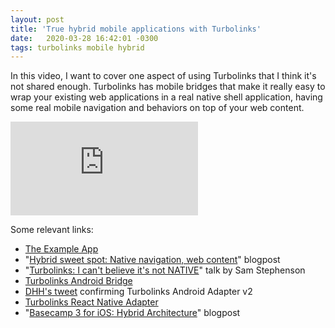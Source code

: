```yaml
---
layout: post
title: 'True hybrid mobile applications with Turbolinks'
date:   2020-03-28 16:42:01 -0300
tags: turbolinks mobile hybrid
---
```


In this video, I want to cover one aspect of using Turbolinks that I think it's not shared enough. Turbolinks has mobile bridges that make it really easy to wrap your existing web applications in a real native shell application, having some real mobile navigation and behaviors on top of your web content.

<div class="embed-responsive">
<iframe src="https://www.youtube.com/embed/gXkwL-s4IZw" frameborder="0" allow="accelerometer; autoplay; encrypted-media; gyroscope; picture-in-picture" allowfullscreen></iframe>
</div>

Some relevant links:

* [The Example App](https://corona.madewithlove.com/)
* "[Hybrid sweet spot: Native navigation, web content](https://signalvnoise.com/posts/3743-hybrid-sweet-spot-native-navigation-web-content)" blogpost
* "[Turbolinks: I can't believe it's not NATIVE](https://www.youtube.com/watch?v=Xkjo7iKkQlY&t=102s)" talk by Sam Stephenson
* [Turbolinks Android Bridge](https://github.com/turbolinks/turbolinks-android)
* [DHH's tweet](https://twitter.com/dhh/status/1225623428280963073) confirming Turbolinks Android Adapter v2
* [Turbolinks React Native Adapter](https://github.com/lazaronixon/react-native-turbolinks)
* "[Basecamp 3 for iOS: Hybrid Architecture](https://m.signalvnoise.com/basecamp-3-for-ios--hybrid-architecture/)" blogpost